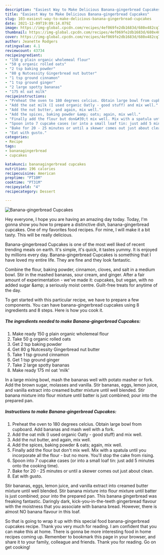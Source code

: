 ```yaml
---
description: "Easiest Way to Make Delicious Banana-gingerbread Cupcakes"
title: "Easiest Way to Make Delicious Banana-gingerbread Cupcakes"
slug: 103-easiest-way-to-make-delicious-banana-gingerbread-cupcakes
date: 2021-12-09T19:09:14.079Z
image: https://img-global.cpcdn.com/recipes/4ef069fe2db1683d/680x482cq70/banana-gingerbread-cupcakes-recipe-main-photo.jpg
thumbnail: https://img-global.cpcdn.com/recipes/4ef069fe2db1683d/680x482cq70/banana-gingerbread-cupcakes-recipe-main-photo.jpg
cover: https://img-global.cpcdn.com/recipes/4ef069fe2db1683d/680x482cq70/banana-gingerbread-cupcakes-recipe-main-photo.jpg
author: Jeanette Rodgers
ratingvalue: 4.1
reviewcount: 43734
recipeingredient:
- "150 g plain organic wholemeal flour"
- "50 g organic rolled oats"
- "2 tsp baking powder"
- "80 g Nutcessity Gingerbread nut butter"
- "1 tsp ground cinnamon"
- "1 tsp ground ginger"
- "2 large spotty bananas"
- "175 ml oat milk"
recipeinstructions:
- "Preheat the oven to 180 degrees celcius. Obtain large bowl from cupboard. Add bananas and mash well with a fork."
- "Add the oat milk (I used organic Oatly - good stuff) and mix well."
- "Add the nut butter, and again, mix well."
- "Add the spices, baking powder &amp; oats; again, mix well."
- "Finally add the flour but don&#39;t mix well. Mix with a spatula until you incorporate all the flour - but no more. You&#39;ll stop the cake from rising."
- "Spoon into 7 cupcake cases (or into a small loaf tin: just add 5 minutes onto the cooking time)."
- "Bake for 20 - 25 minutes or until a skewer comes out just about clean."
- "Eat with gusto."
categories:
- Recipe
tags:
- bananagingerbread
- cupcakes

katakunci: bananagingerbread cupcakes 
nutrition: 196 calories
recipecuisine: American
preptime: "PT10M"
cooktime: "PT31M"
recipeyield: "4"
recipecategory: Dessert

---
```



![Banana-gingerbread Cupcakes](https://img-global.cpcdn.com/recipes/4ef069fe2db1683d/680x482cq70/banana-gingerbread-cupcakes-recipe-main-photo.jpg)

Hey everyone, I hope you are having an amazing day today. Today, I'm gonna show you how to prepare a distinctive dish, banana-gingerbread cupcakes. One of my favorites food recipes. For mine, I will make it a bit tasty. This will be really delicious.

Banana-gingerbread Cupcakes is one of the most well liked of recent trending meals on earth. It's simple, it's quick, it tastes yummy. It is enjoyed by millions every day. Banana-gingerbread Cupcakes is something that I have loved my entire life. They are fine and they look fantastic.

Combine the flour, baking powder, cinnamon, cloves, and salt in a medium bowl. Stir in the mashed bananas, sour cream, and ginger. After a fair amount of experimentation - we&#39;ve made it: cupcakes, but vegan, with no added sugar &amp;amp; a seriously moist centre. Guilt-free treats for anytime of the day.


To get started with this particular recipe, we have to prepare a few components. You can have banana-gingerbread cupcakes using 8 ingredients and 8 steps. Here is how you cook it.

<!--inarticleads1-->

##### The ingredients needed to make Banana-gingerbread Cupcakes:

1. Make ready 150 g plain organic wholemeal flour
1. Take 50 g organic rolled oats
1. Get 2 tsp baking powder
1. Get 80 g Nutcessity Gingerbread nut butter
1. Take 1 tsp ground cinnamon
1. Get 1 tsp ground ginger
1. Take 2 large spotty bananas
1. Make ready 175 ml oat &#39;milk&#39;


In a large mixing bowl, mash the bananas well with potato masher or fork. Add the brown sugar, molasses and vanilla. Stir bananas, eggs, lemon juice, and vanilla extract into creamed butter mixture until well blended. Stir banana mixture into flour mixture until batter is just combined; pour into the prepared pan. 

<!--inarticleads2-->

##### Instructions to make Banana-gingerbread Cupcakes:

1. Preheat the oven to 180 degrees celcius. Obtain large bowl from cupboard. Add bananas and mash well with a fork.
1. Add the oat milk (I used organic Oatly - good stuff) and mix well.
1. Add the nut butter, and again, mix well.
1. Add the spices, baking powder &amp; oats; again, mix well.
1. Finally add the flour but don&#39;t mix well. Mix with a spatula until you incorporate all the flour - but no more. You&#39;ll stop the cake from rising.
1. Spoon into 7 cupcake cases (or into a small loaf tin: just add 5 minutes onto the cooking time).
1. Bake for 20 - 25 minutes or until a skewer comes out just about clean.
1. Eat with gusto.


Stir bananas, eggs, lemon juice, and vanilla extract into creamed butter mixture until well blended. Stir banana mixture into flour mixture until batter is just combined; pour into the prepared pan. This banana gingerbread was freaking fantastic. Daringly dark, kick-you-in-the-teeth gingerbread flavour with the moistness that you associate with banana bread. However, there is almost NO banana flavour in this loaf. 

So that is going to wrap it up with this special food banana-gingerbread cupcakes recipe. Thank you very much for reading. I am confident that you can make this at home. There is gonna be more interesting food in home recipes coming up. Remember to bookmark this page in your browser, and share it to your family, colleague and friends. Thank you for reading. Go on get cooking!
